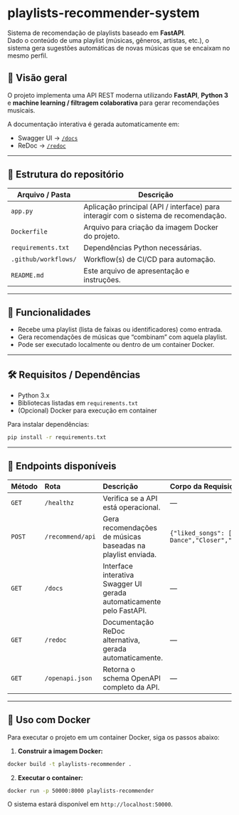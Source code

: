 # playlists-recommender-system

Sistema de recomendação de playlists baseado em **FastAPI**.  
Dado o conteúdo de uma playlist (músicas, gêneros, artistas, etc.), o sistema gera sugestões automáticas de novas músicas que se encaixam no mesmo perfil.

## 🚀 Visão geral

O projeto implementa uma API REST moderna utilizando **FastAPI**, **Python 3** e **machine learning / filtragem colaborativa** para gerar recomendações musicais.  

A documentação interativa é gerada automaticamente em:

- Swagger UI → [`/docs`](http://localhost:50000/docs)
- ReDoc → [`/redoc`](http://localhost:50000/redoc)


---

## 📂 Estrutura do repositório

| Arquivo / Pasta | Descrição |
|---|---|
| `app.py` | Aplicação principal (API / interface) para interagir com o sistema de recomendação. |
| `Dockerfile` | Arquivo para criação da imagem Docker do projeto. |
| `requirements.txt` | Dependências Python necessárias. |
| `.github/workflows/` | Workflow(s) de CI/CD para automação. |
| `README.md` | Este arquivo de apresentação e instruções. |

---

## 🚀 Funcionalidades

- Recebe uma playlist (lista de faixas ou identificadores) como entrada.  
- Gera recomendações de músicas que “combinam” com aquela playlist.  
- Pode ser executado localmente ou dentro de um container Docker.  

---

## 🛠️ Requisitos / Dependências

- Python 3.x  
- Bibliotecas listadas em `requirements.txt`  
- (Opcional) Docker para execução em container  

Para instalar dependências:

```bash
pip install -r requirements.txt
```
---

## 🧭 Endpoints disponíveis

| Método | Rota | Descrição | Corpo da Requisição | Exemplo de Resposta |
|:--------|:------|:------------|:--------------------|:--------------------|
| `GET` | `/healthz` | Verifica se a API está operacional. | — | `{"status":"ok","model":"2025-10-22 23:20:47"}` |
| `POST` | `/recommend/api` | Gera recomendações de músicas baseadas na playlist enviada. | `{"liked_songs": ["One Dance","Closer","Roses"]}` | `{"song": ["What Do You Mean?","Treat You Better"],"version": "2.0.0","model": "2025-10-22 23:20:47"}` |
| `GET` | `/docs` | Interface interativa Swagger UI gerada automaticamente pelo FastAPI. | — | Interface web interativa |
| `GET` | `/redoc` | Documentação ReDoc alternativa, gerada automaticamente. | — | Interface web de documentação |
| `GET` | `/openapi.json` | Retorna o schema OpenAPI completo da API. | — | JSON com a definição OpenAPI |

---

## 🐳 Uso com Docker

Para executar o projeto em um container Docker, siga os passos abaixo:

1. **Construir a imagem Docker:**

```bash
docker build -t playlists-recommender .
```

2. **Executar o container:**

```bash
docker run -p 50000:8000 playlists-recommender
```

O sistema estará disponível em `http://localhost:50000`.


